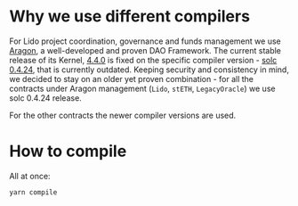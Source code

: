 # Why we use different compilers

For Lido project coordination, governance and funds management we use [Aragon](https://aragon.org/dao), a well-developed and proven DAO Framework. The current stable release of its Kernel, [4.4.0](https://github.com/aragon/aragonOS/tree/v4.4.0) is fixed on the specific compiler version - [solc 0.4.24](https://solidity.readthedocs.io/en/v0.4.24/), that is currently outdated. Keeping security and consistency in mind, we decided to stay on an older yet proven combination - for all the contracts under Aragon management (`Lido`, `stETH`, `LegacyOracle`) we use solc 0.4.24 release.

For the other contracts the newer compiler versions are used.

# How to compile

All at once:

```bash
yarn compile
```
